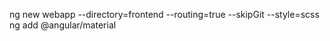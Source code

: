 


ng new webapp --directory=frontend --routing=true --skipGit --style=scss
ng add @angular/material